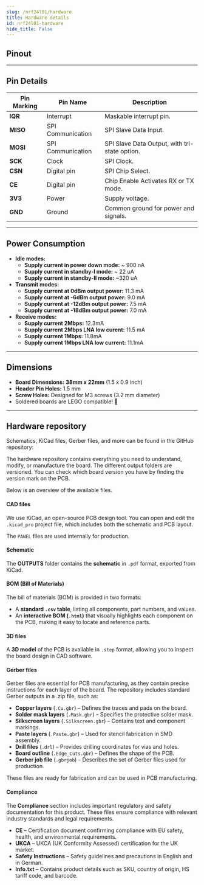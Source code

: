 ```yaml
---
slug: /nrf24l01/hardware 
title: Hardware details
id: nrf24l01-hardware 
hide_title: False
---
```


## Pinout
<CenteredImage src="/img/nrf24l01/pinout.jpg" alt="nFR24L01+ adapter pinout diagram" caption="nFR24L01+ adapter pinout diagram"/>

---

## Pin Details

| Pin Marking 	| Pin Name 	| Description 	|
|---	|---	|---	|
| **IQR** 	| Interrupt 	| Maskable interrupt pin. 	|
| **MISO** 	| SPI Communication 	| SPI Slave Data Input. 	|
| **MOSI** 	| SPI Communication 	| SPI Slave Data Output, with tri-state option. 	|
| **SCK** 	| Clock 	| SPI Clock. 	|
| **CSN** 	| Digital pin 	| SPI Chip Select. 	|
| **CE** 	| Digital pin 	| Chip Enable Activates RX or TX mode. 	|
| **3V3** 	| Power 	| Supply voltage. 	|
| **GND** 	| Ground 	| Common ground for power and signals. 	|

---

## Power Consumption
- **Idle modes:**
    - **Supply current in power down mode:** ~ 900 nA
    - **Supply current in standby-I mode:** ~ 22 uA
    - **Supply current in standby-II mode:** ~320 uA
- **Transmit modes:**
    - **Supply current at 0dBm output power:** 11.3 mA
    - **Supply current at -6dBm output power:** 9.0 mA
    - **Supply current at -12dBm output power:** 7.5 mA
    - **Supply current at -18dBm output power:** 7.0 mA
- **Receive modes:**
    - **Supply current 2Mbps:** 12.3mA
    - **Supply current 2Mbps LNA low curent:** 11.5 mA
    - **Supply current 1Mbps:** 11.8mA
    - **Supply current 1Mbps LNA low current:** 11.1mA

---

## Dimensions

- **Board Dimensions:** **38mm x 22mm** (1.5 x 0.9 inch)
- **Header Pin Holes:** 1.5 mm  
- **Screw Holes:** Designed for M3 screws (3.2 mm diameter)  
- Soldered boards are LEGO compatible! 🧱 

---

## Hardware repository
Schematics, KiCad files, Gerber files, and more can be found in the GitHub repository:

<QuickLink 
  title="NRF24L01 adapter for Dasduino boards Hardware Design" 
  description="Hardware design, BOM, gerbers and 3D files for NRF24L01-adapter-for-Dasduino-boards designed by Soldered Electronics."
  url="https://github.com/SolderedElectronics/NRF24L01-adapter-for-Dasduino-boards-hardware-design" 
/> 
The hardware repository contains everything you need to understand, modify, or manufacture the board. The different output folders are versioned. You can check which board version you have by finding the version mark on the PCB.

Below is an overview of the available files.

#### CAD files

We use KiCad, an open-source PCB design tool. You can open and edit the `.kicad_pro` project file, which includes both the schematic and PCB layout.

The `PANEL` files are used internally for production.

#### Schematic

The **OUTPUTS** folder contains the **schematic** in `.pdf` format, exported from KiCad.

#### BOM (Bill of Materials)

The bill of materials (BOM) is provided in two formats:  

- A **standard `.csv` table**, listing all components, part numbers, and values.  
- An **interactive BOM (`.html`)** that visually highlights each component on the PCB, making it easy to locate and reference parts.  

#### 3D files

A **3D model** of the PCB is available in `.step` format, allowing you to inspect the board design in CAD software.

#### Gerber files 

Gerber files are essential for PCB manufacturing, as they contain precise instructions for each layer of the board. The repository includes standard Gerber outputs in a .zip file, such as:  

- **Copper layers** (`.Cu.gbr`) – Defines the traces and pads on the board.  
- **Solder mask layers** (`.Mask.gbr`) – Specifies the protective solder mask.  
- **Silkscreen layers** (`.Silkscreen.gbr`) – Contains text and component markings.  
- **Paste layers** (`.Paste.gbr`) – Used for stencil fabrication in SMD assembly.  
- **Drill files** (`.drl`) – Provides drilling coordinates for vias and holes.  
- **Board outline** (`.Edge_Cuts.gbr`) – Defines the shape of the PCB.  
- **Gerber job file** (`.gbrjob`) – Describes the set of Gerber files used for production.  

These files are ready for fabrication and can be used in PCB manufacturing.

#### Compliance

The **Compliance** section includes important regulatory and safety documentation for this product. These files ensure compliance with relevant industry standards and legal requirements.

- **CE** – Certification document confirming compliance with EU safety, health, and environmental requirements.  
- **UKCA** – UKCA (UK Conformity Assessed) certification for the UK market.  
- **Safety Instructions** – Safety guidelines and precautions in English and in German.  
- **Info.txt** – Contains product details such as SKU, country of origin, HS tariff code, and barcode.